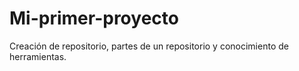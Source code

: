 # Mi-primer-proyecto
Creación de repositorio, partes de un repositorio y conocimiento de herramientas.
